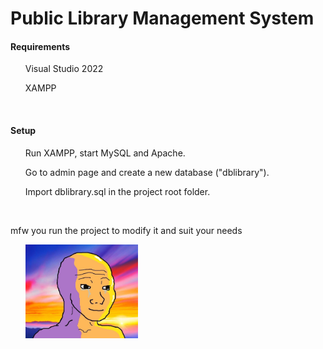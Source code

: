 # Public Library Management System
<h4> Requirements </h4>
<ul> Visual Studio 2022 </ul>
<ul> XAMPP </ul> <br>


<h4> Setup </h4>
<ol> Run XAMPP, start MySQL and Apache. </ol>
<ol> Go to admin page and create a new database ("dblibrary"). </ol>
<ol> Import dblibrary.sql in the project root folder. </ol> <br>

mfw you run the project to modify it and suit your needs <br>

<ul> <img src = "LibrarySystem/Resources/W.jpg" height = "150px" width = "180px"> </ul>
